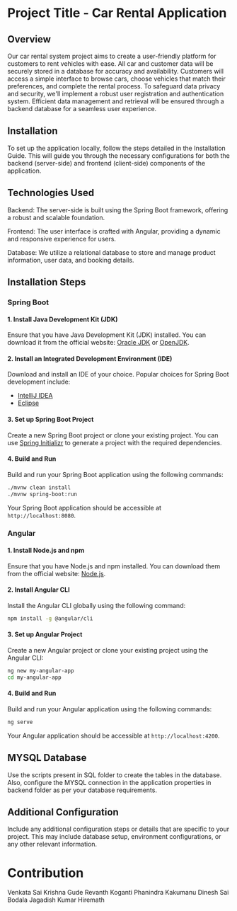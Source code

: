 
# Project Title - Car Rental Application

## Overview
Our car rental system project aims to create a user-friendly platform for customers to rent vehicles with ease. All car and customer data will be securely stored in a database for accuracy and availability. Customers will access a simple interface to browse cars, choose vehicles that match their preferences, and complete the rental process. To safeguard data privacy and security, we'll implement a robust user registration and authentication system. Efficient data management and retrieval will be ensured through a backend database for a seamless user experience.

## Installation
To set up the application locally, follow the steps detailed in the Installation Guide. This will guide you through the necessary configurations for both the backend (server-side) and frontend (client-side) components of the application.

## Technologies Used
Backend: The server-side is built using the Spring Boot framework, offering a robust and scalable foundation.

Frontend: The user interface is crafted with Angular, providing a dynamic and responsive experience for users.

Database: We utilize a relational database to store and manage product information, user data, and booking details.


## Installation Steps

### Spring Boot

#### 1. Install Java Development Kit (JDK)

Ensure that you have Java Development Kit (JDK) installed. You can download it from the official website: [Oracle JDK](https://www.oracle.com/java/technologies/javase-downloads.html) or [OpenJDK](https://adoptopenjdk.net/).

#### 2. Install an Integrated Development Environment (IDE)

Download and install an IDE of your choice. Popular choices for Spring Boot development include:

- [IntelliJ IDEA](https://www.jetbrains.com/idea/)
- [Eclipse](https://www.eclipse.org/)

#### 3. Set up Spring Boot Project

Create a new Spring Boot project or clone your existing project. You can use [Spring Initializr](https://start.spring.io/) to generate a project with the required dependencies.

#### 4. Build and Run

Build and run your Spring Boot application using the following commands:

```bash
./mvnw clean install
./mvnw spring-boot:run
```

Your Spring Boot application should be accessible at `http://localhost:8080`.

### Angular

#### 1. Install Node.js and npm

Ensure that you have Node.js and npm installed. You can download them from the official website: [Node.js](https://nodejs.org/).

#### 2. Install Angular CLI

Install the Angular CLI globally using the following command:

```bash
npm install -g @angular/cli
```

#### 3. Set up Angular Project

Create a new Angular project or clone your existing project using the Angular CLI:

```bash
ng new my-angular-app
cd my-angular-app
```

#### 4. Build and Run

Build and run your Angular application using the following commands:

```bash
ng serve
```

Your Angular application should be accessible at `http://localhost:4200`.

## MYSQL Database
Use the scripts present in SQL folder to create the tables in the database. Also, configure the MYSQL connection in the application properties in backend folder as per your database requirements.

## Additional Configuration

Include any additional configuration steps or details that are specific to your project. This may include database setup, environment configurations, or any other relevant information.

# Contribution
Venkata Sai Krishna Gude
Revanth Koganti
Phanindra Kakumanu
Dinesh Sai Bodala
Jagadish Kumar Hiremath
